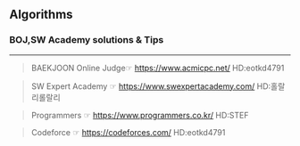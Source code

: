 ## Algorithms

### BOJ,SW Academy solutions & Tips
---

> BAEKJOON Online Judge☞  <https://www.acmicpc.net/> HD:eotkd4791

> SW Expert Academy    ☞  <https://www.swexpertacademy.com/> HD:홀랄리롤랄리 

> Programmers    ☞  <https://www.programmers.co.kr/> HD:STEF

> Codeforce    ☞  <https://codeforces.com/> HD:eotkd4791 

 
 
 
